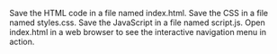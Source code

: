 Save the HTML code in a file named index.html.
Save the CSS in a file named styles.css.
Save the JavaScript in a file named script.js.
Open index.html in a web browser to see the interactive navigation menu in action.
